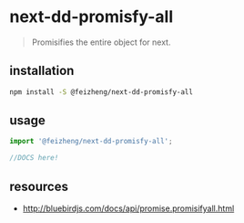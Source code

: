 # next-dd-promisfy-all
> Promisifies the entire object for next.

## installation
```bash
npm install -S @feizheng/next-dd-promisfy-all
```

## usage
```js
import '@feizheng/next-dd-promisfy-all';

//DOCS here!
```

## resources
- http://bluebirdjs.com/docs/api/promise.promisifyall.html
